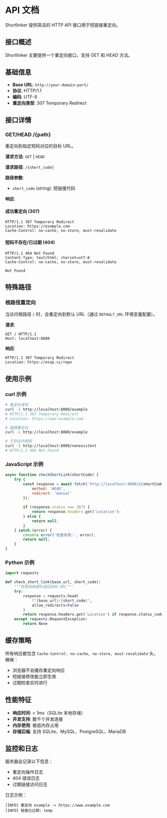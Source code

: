 # API 文档

Shortlinker 提供简洁的 HTTP API 接口用于短链接重定向。

## 接口概述

Shortlinker 主要提供一个重定向接口，支持 GET 和 HEAD 方法。

## 基础信息

- **Base URL**: `http://your-domain:port/`
- **协议**: HTTP/1.1
- **编码**: UTF-8
- **重定向类型**: 307 Temporary Redirect

## 接口详情

### GET/HEAD /{path}

重定向到指定短码对应的目标 URL。

**请求方法**: `GET` | `HEAD`

**请求路径**: `/{short_code}`

**路径参数**:
- `short_code` (string): 短链接代码

**响应**:

#### 成功重定向 (307)
```http
HTTP/1.1 307 Temporary Redirect
Location: https://example.com
Cache-Control: no-cache, no-store, must-revalidate
```

#### 短码不存在/已过期 (404)
```http
HTTP/1.1 404 Not Found
Content-Type: text/html; charset=utf-8
Cache-Control: no-cache, no-store, must-revalidate

Not Found
```

## 特殊路径

### 根路径重定向

当访问根路径 `/` 时，会重定向到默认 URL（通过 `DEFAULT_URL` 环境变量配置）。

**请求**:
```http
GET / HTTP/1.1
Host: localhost:8080
```

**响应**:
```http
HTTP/1.1 307 Temporary Redirect
Location: https://esap.cc/repo
```

## 使用示例

### curl 示例

```bash
# 重定向请求
curl -I http://localhost:8080/example
# HTTP/1.1 307 Temporary Redirect
# Location: https://www.example.com

# 跟随重定向
curl -L http://localhost:8080/example

# 不存在的短码
curl -I http://localhost:8080/nonexistent
# HTTP/1.1 404 Not Found
```

### JavaScript 示例

```javascript
async function checkShortLink(shortCode) {
    try {
        const response = await fetch(`http://localhost:8080/${shortCode}`, {
            method: 'HEAD',
            redirect: 'manual'
        });
        
        if (response.status === 307) {
            return response.headers.get('Location');
        } else {
            return null;
        }
    } catch (error) {
        console.error('检查失败:', error);
        return null;
    }
}
```

### Python 示例

```python
import requests

def check_short_link(base_url, short_code):
    """检查短链接并返回目标 URL"""
    try:
        response = requests.head(
            f"{base_url}/{short_code}",
            allow_redirects=False
        )
        return response.headers.get('Location') if response.status_code == 307 else None
    except requests.RequestException:
        return None
```

## 缓存策略

所有响应都包含 `Cache-Control: no-cache, no-store, must-revalidate` 头，确保：
- 浏览器不会缓存重定向响应
- 短链接修改能立即生效
- 过期检查实时进行

## 性能特征

- **响应时间**: < 1ms（SQLite 本地存储）
- **并发支持**: 数千个并发连接
- **内存使用**: 极低内存占用
- **存储后端**: 支持 SQLite、MySQL、PostgreSQL、MariaDB

## 监控和日志

服务器会记录以下信息：
- 重定向操作日志
- 404 错误日志
- 过期链接访问日志

日志示例：
```
[INFO] 重定向 example -> https://www.example.com
[INFO] 链接已过期: temp
```
